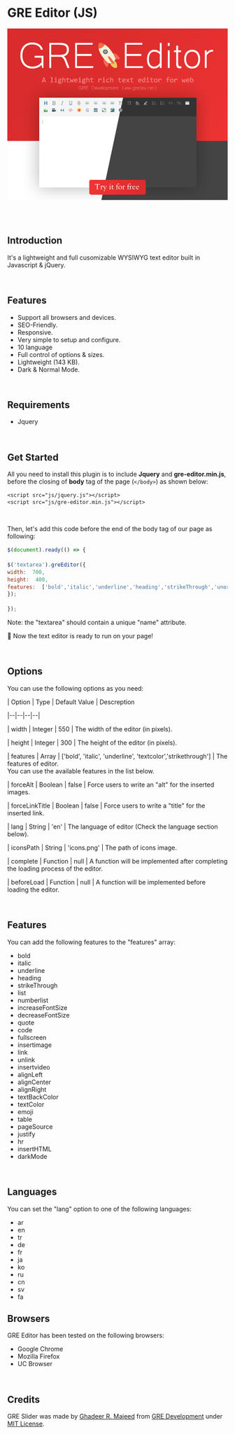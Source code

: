 # GRE Editor (JS)
![](https://raw.githubusercontent.com/gre-dev/gre-editor/master/header.jpg)

<br><br>

## Introduction
It's a lightweight and full cusomizable WYSIWYG text editor built in Javascript & jQuery.

<br>

## Features
- Support all browsers and devices.
- SEO-Friendly.
- Responsive.
- Very simple to setup and configure.
- 10 language
- Full control of options & sizes.
- Lightweight (143 KB).
- Dark & Normal Mode.

<br>

## Requirements
- Jquery

<br>

## Get Started
All you need to install this plugin is to include **Jquery** and **gre-editor.min.js**, before the closing of **body** tag of the page (`</body>`) as shown below:

````html5
<script src="js/jquery.js"></script>
<script src="js/gre-editor.min.js"></script>
````

<br>

Then, let's add this code before the end of the body tag of our page as following:


````javascript
$(document).ready(() => {

$('textarea').greEditor({
width:  700,
height:  400,
features:  ['bold','italic','underline','heading','strikeThrough','unorderedList','orderedList','increaseFontSize','decreaseFontSize','quote','code','fullscreen','insertimage','link','unlink','alignLeft','alignCenter','alignRight','textBackColor','textColor','emoji','table','justify','darkMode']
});

});
````

Note: the "textarea" should contain a unique "name" attribute.

🎉 Now the text editor is ready to run on your page!

<br>

## Options
You can use the following options as you need:
  

| Option | Type | Default Value | Descreption

|--|--|--|--|

| width | Integer | 550 | The width of the editor (in pixels).

| height | Integer | 300 | The height of the editor (in pixels).

| features | Array | ['bold', 'italic', 'underline', 'textcolor','strikethrough'] | The features of editor.<br>You can use the available features in the list below.

| forceAlt | Boolean | false | Force users to write an "alt" for the inserted images.

| forceLinkTitle | Boolean | false | Force users to write a "title" for the inserted link.

| lang | String | 'en' | The language of editor (Check the language section below).

| iconsPath | String | 'icons.png' | The path of icons image.

| complete | Function | null | A function will be implemented after completing the loading process of the editor.

| beforeLoad | Function | null | A function will be implemented before loading the editor.

<br>
  

## Features
You can add the following features to the "features" array:

- bold
- italic
- underline
- heading
- strikeThrough
- list
- numberlist
- increaseFontSize
- decreaseFontSize
- quote
- code
- fullscreen
- insertimage
- link
- unlink
- insertvideo
- alignLeft
- alignCenter
- alignRight
- textBackColor
- textColor
- emoji
- table
- pageSource
- justify
- hr
- insertHTML
- darkMode
  
<br>


## Languages
You can set the "lang" option to one of the following languages:

- ar
- en
- tr
- de
- fr
- ja
- ko
- ru
- cn
- sv
- fa
  

## Browsers
GRE Editor has been tested on the following browsers:
- Google Chrome
- Mozilla Firefox
- UC Browser

<br>
  

## Credits
GRE Slider was made by [Ghadeer R. Majeed](https://github.com/ghadeerraad  "Ghadeer R. Majeed") from [GRE Development](https://www.gredev.net/en  "GRE Development") under [MIT License](https://github.com/gre-dev/gre-slider/blob/master/LICENSE  "MIT License").